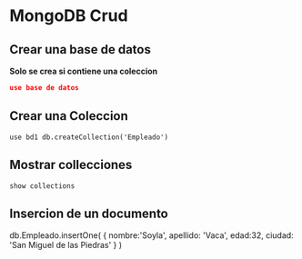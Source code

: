  # MongoDB Crud

 ## Crear una base de datos 
**Solo se crea si contiene una coleccion**

```json 
use base de datos
```
## Crear una Coleccion 

`use bd1
db.createCollection('Empleado')`

## Mostrar collecciones

`show collections`

## Insercion de un documento
db.Empleado.insertOne(
    {
    nombre:'Soyla',
    apellido: 'Vaca',
    edad:32,
    ciudad: 'San Miguel de las Piedras'
    }
)